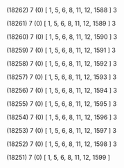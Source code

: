 (18262) 7 (0) [ 1, 5, 6, 8, 11, 12, 1588 ] 3 


(18261) 7 (0) [ 1, 5, 6, 8, 11, 12, 1589 ] 3 


(18260) 7 (0) [ 1, 5, 6, 8, 11, 12, 1590 ] 3 


(18259) 7 (0) [ 1, 5, 6, 8, 11, 12, 1591 ] 3 


(18258) 7 (0) [ 1, 5, 6, 8, 11, 12, 1592 ] 3 


(18257) 7 (0) [ 1, 5, 6, 8, 11, 12, 1593 ] 3 


(18256) 7 (0) [ 1, 5, 6, 8, 11, 12, 1594 ] 3 


(18255) 7 (0) [ 1, 5, 6, 8, 11, 12, 1595 ] 3 


(18254) 7 (0) [ 1, 5, 6, 8, 11, 12, 1596 ] 3 


(18253) 7 (0) [ 1, 5, 6, 8, 11, 12, 1597 ] 3 


(18252) 7 (0) [ 1, 5, 6, 8, 11, 12, 1598 ] 3 


(18251) 7 (0) [ 1, 5, 6, 8, 11, 12, 1599 ]  

